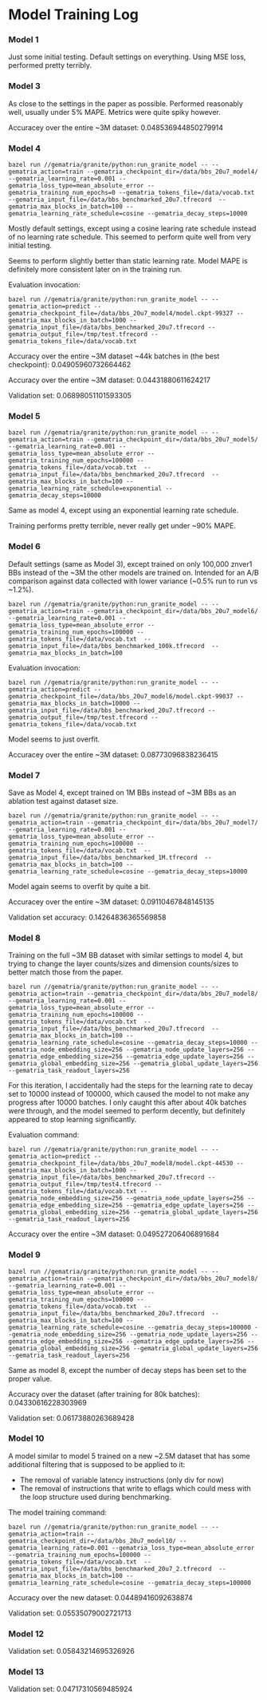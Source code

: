 # Model Training Log

### Model 1

Just some initial testing. Default settings on everything. Using MSE loss,
performed pretty terribly.

### Model 3

As close to the settings in the paper as possible. Performed reasonably well,
usually under 5% MAPE. Metrics were quite spiky however.

Accuracey over the entire ~3M dataset: 0.048536944850279914

### Model 4

```
bazel run //gematria/granite/python:run_granite_model -- --gematria_action=train --gematria_checkpoint_dir=/data/bbs_20u7_model4/ --gematria_learning_rate=0.001 --gematria_loss_type=mean_absolute_error --gematria_training_num_epochs=0 --gematria_tokens_file=/data/vocab.txt  --gematria_input_file=/data/bbs_benchmarked_20u7.tfrecord  --gematria_max_blocks_in_batch=100 --gematria_learning_rate_schedule=cosine --gematria_decay_steps=10000
```

Mostly default settings, except using a cosine learing rate schedule instead of
no learning rate schedule. This seemed to perform quite well from very initial
testing.

Seems to perform slightly better than static learning rate. Model MAPE is definitely
more consistent later on in the training run.

Evaluation invocation:
```
bazel run //gematria/granite/python:run_granite_model -- --gematria_action=predict --gematria_checkpoint_file=/data/bbs_20u7_model4/model.ckpt-99327 --gematria_max_blocks_in_batch=1000 --gematria_input_file=/data/bbs_benchmarked_20u7.tfrecord --gematria_output_file=/tmp/test.tfrecord --gematria_tokens_file=/data/vocab.txt
```

Accuracy over the entire ~3M dataset ~44k batches in (the best checkpoint): 0.04905960732664462

Accuracy over the entire ~3M dataset: 0.04431880611624217

Validation set: 0.06898051101593305

### Model 5

```
bazel run //gematria/granite/python:run_granite_model -- --gematria_action=train --gematria_checkpoint_dir=/data/bbs_20u7_model5/ --gematria_learning_rate=0.001 --gematria_loss_type=mean_absolute_error --gematria_training_num_epochs=100000 --gematria_tokens_file=/data/vocab.txt  --gematria_input_file=/data/bbs_benchmarked_20u7.tfrecord  --gematria_max_blocks_in_batch=100 --gematria_learning_rate_schedule=exponential --gematria_decay_steps=10000
```

Same as model 4, except using an exponential learning rate schedule.

Training performs pretty terrible, never really get under ~90% MAPE.

### Model 6

Default settings (same as Model 3), except trained on only 100,000 znver1 BBs
instead of the ~3M the other models are trained on. Intended for an A/B
comparison against data collected with lower variance (~0.5% run to run vs
~1.2%).

```
bazel run //gematria/granite/python:run_granite_model -- --gematria_action=train --gematria_checkpoint_dir=/data/bbs_20u7_model6/ --gematria_learning_rate=0.001 --gematria_loss_type=mean_absolute_error --gematria_training_num_epochs=100000 --gematria_tokens_file=/data/vocab.txt  --gematria_input_file=/data/bbs_benchmarked_100k.tfrecord  --gematria_max_blocks_in_batch=100
```

Evaluation invocation:

```
bazel run //gematria/granite/python:run_granite_model -- --gematria_action=predict --gematria_checkpoint_file=/data/bbs_20u7_model6/model.ckpt-99037 --gematria_max_blocks_in_batch=10000 --gematria_input_file=/data/bbs_benchmarked_20u7.tfrecord --gematria_output_file=/tmp/test.tfrecord --gematria_tokens_file=/data/vocab.txt
```

Model seems to just overfit.

Accuracey over the entire ~3M dataset: 0.08773096838236415

### Model 7

Save as Model 4, except trained on 1M BBs instead of ~3M BBs as an ablation
test against dataset size.

```
bazel run //gematria/granite/python:run_granite_model -- --gematria_action=train --gematria_checkpoint_dir=/data/bbs_20u7_model7/ --gematria_learning_rate=0.001 --gematria_loss_type=mean_absolute_error --gematria_training_num_epochs=100000 --gematria_tokens_file=/data/vocab.txt  --gematria_input_file=/data/bbs_benchmarked_1M.tfrecord  --gematria_max_blocks_in_batch=100 --gematria_learning_rate_schedule=cosine --gematria_decay_steps=10000
```

Model again seems to overfit by quite a bit.

Accuracey over the entire ~3M dataset: 0.09110467848145135

Validation set accuracy: 0.14264836365569858

### Model 8

Training on the full ~3M BB dataset with similar settings to model 4, but trying
to change the layer counts/sizes and dimension counts/sizes to better match those
from the paper.

```
bazel run //gematria/granite/python:run_granite_model -- --gematria_action=train --gematria_checkpoint_dir=/data/bbs_20u7_model8/ --gematria_learning_rate=0.001 --gematria_loss_type=mean_absolute_error --gematria_training_num_epochs=100000 --gematria_tokens_file=/data/vocab.txt  --gematria_input_file=/data/bbs_benchmarked_20u7.tfrecord  --gematria_max_blocks_in_batch=100 --gematria_learning_rate_schedule=cosine --gematria_decay_steps=10000 --gematria_node_embedding_size=256 --gematria_node_update_layers=256 --gematria_edge_embedding_size=256 --gematria_edge_update_layers=256 --gematria_global_embedding_size=256 --gematria_global_update_layers=256 --gematria_task_readout_layers=256
```

For this iteration, I accidentally had the steps for the learning rate to decay
set to 10000 instead of 100000, which caused the model to not make any progress
after 10000 batches. I only caught this after about 40k batches were through,
and the model seemed to perform decently, but definitely appeared to stop
learning significantly.

Evaluation command:
```
bazel run //gematria/granite/python:run_granite_model -- --gematria_action=predict --gematria_checkpoint_file=/data/bbs_20u7_model8/model.ckpt-44530 --gematria_max_blocks_in_batch=1000 --gematria_input_file=/data/bbs_benchmarked_20u7.tfrecord --gematria_output_file=/tmp/test4.tfrecord --gematria_tokens_file=/data/vocab.txt --gematria_node_embedding_size=256 --gematria_node_update_layers=256 --gematria_edge_embedding_size=256 --gematria_edge_update_layers=256 --gematria_global_embedding_size=256 --gematria_global_update_layers=256 --gematria_task_readout_layers=256
```

Accuracy over the entire ~3M dataset: 0.049527206406891684

### Model 9

```
bazel run //gematria/granite/python:run_granite_model -- --gematria_action=train --gematria_checkpoint_dir=/data/bbs_20u7_model8/ --gematria_learning_rate=0.001 --gematria_loss_type=mean_absolute_error --gematria_training_num_epochs=100000 --gematria_tokens_file=/data/vocab.txt  --gematria_input_file=/data/bbs_benchmarked_20u7.tfrecord  --gematria_max_blocks_in_batch=100 --gematria_learning_rate_schedule=cosine --gematria_decay_steps=100000 --gematria_node_embedding_size=256 --gematria_node_update_layers=256 --gematria_edge_embedding_size=256 --gematria_edge_update_layers=256 --gematria_global_embedding_size=256 --gematria_global_update_layers=256 --gematria_task_readout_layers=256
```

Same as model 8, except the number of decay steps has been set to the proper
value.

Accuracy over the dataset (after training for 80k batches): 0.04330616228303969

Validation set: 0.06173880263689428

### Model 10

A model similar to model 5 trained on a new ~2.5M dataset that has some additional
filtering that is supposed to be applied to it:
* The removal of variable latency instructions (only div for now)
* The removal of instructions that write to eflags which could mess with the loop
structure used during benchmarking.

The model training command:
```
bazel run //gematria/granite/python:run_granite_model -- --gematria_action=train --gematria_checkpoint_dir=/data/bbs_20u7_model10/ --gematria_learning_rate=0.001 --gematria_loss_type=mean_absolute_error --gematria_training_num_epochs=100000 --gematria_tokens_file=/data/vocab.txt  --gematria_input_file=/data/bbs_benchmarked_20u7_2.tfrecord  --gematria_max_blocks_in_batch=100 --gematria_learning_rate_schedule=cosine --gematria_decay_steps=100000
```

Accuracy over the new dataset: 0.04489416092638874

Validation set: 0.05535079002721713

### Model 12

Validation set: 0.05843214695326926

### Model 13

Validation set: 0.04717310569485924
